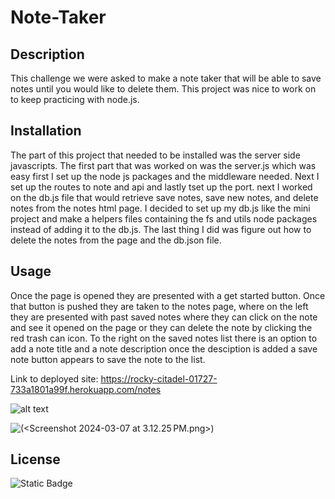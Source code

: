 # Note-Taker

## Description 
This challenge we were asked to make a note taker that will be able to save notes until you would like to delete them. This project was nice to work on to keep practicing with node.js.

## Installation
The part of this project that needed to be installed was the server side javascripts. The first part that was worked on was the server.js which was easy first I set up the node js packages and the middleware needed. Next I set up the routes to note and api and lastly tset up the port. next I worked on the db.js file that would retrieve save notes, save new notes, and delete notes from the notes html page. I decided to set up my db.js like the mini project and make a helpers files containing the fs and utils node packages instead of adding it to the db.js. The last thing I did was figure out how to delete the notes from the page and the db.json file.

## Usage 
Once the page is opened they are presented with a get started button. Once that button is pushed they are taken to the notes page, where on the left they are presented with past saved notes where they can click on the note and see it opened on the page or they can delete the note by clicking the red trash can icon. To the right on the saved notes list there is an option to add a note title and a note description once the desciption is added a save note button appears to save the note to the list.

Link to deployed site: https://rocky-citadel-01727-733a1801a99f.herokuapp.com/notes

![alt text](<images/Screenshot 2024-03-07 at 3.12.25 PM.png>)

![(<Screenshot 2024-03-07 at 3.12.25 PM.png>)](<images/Screenshot 2024-03-07 at 3.12.32 PM.png>)

## License 

![Static Badge](https://img.shields.io/badge/License-MIT-blue)
